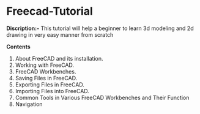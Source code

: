 # Freecad-Tutorial
**Discription:-** This tutorial will help a beginner to learn 3d modeling and 2d drawing in very easy manner from scratch 

****Contents****
1. About FreeCAD and its installation.
2. Working with FreeCAD.
3. FreeCAD Workbenches.
4. Saving Files in FreeCAD.
5. Exporting Files in FreeCAD.
6. Importing Files into FreeCAD.
7. Common Tools in Various FreeCAD Workbenches and Their Function
8. Navigation
